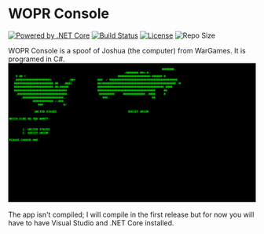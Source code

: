 # WOPR Console
[![Powered by .NET Core](https://img.shields.io/badge/Powered%20by-.NET%20Core-512BD4?style=flat-square&logo=visual-studio)](dotnet.microsoft.com)
[![Build Status](https://img.shields.io/appveyor/build/Gravy59/WOPR-Console?style=flat-square)](https://travis-ci.org/Gravy59/WOPR-Console)
[![License](https://img.shields.io/github/license/gravy59/wopr-console.svg?label=License&style=flat-square)](https://github.com/Gravy59/WOPR-Console/blob/master/LICENSE)
![Repo Size](https://img.shields.io/github/repo-size/Gravy59/WOPR-Console?style=flat-square)

WOPR Console is a spoof of Joshua (the computer) from WarGames. It is programed in C#.
![A demo of the console application](img/demo-1.png)

The app isn't compiled; I will compile in the first release but for now you will have to have Visual Studio and .NET Core installed.
